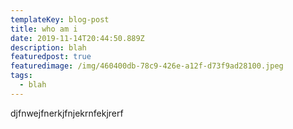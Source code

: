 ```yaml
---
templateKey: blog-post
title: who am i
date: 2019-11-14T20:44:50.889Z
description: blah
featuredpost: true
featuredimage: /img/460400db-78c9-426e-a12f-d73f9ad28100.jpeg
tags:
  - blah
---
```

djfnwejfnerkjfnjekrnfekjrerf
